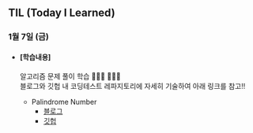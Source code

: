 ## TIL (Today I Learned)

### 1월 7일 (금)

- #### [학습내용]
  
  알고리즘 문제 풀이 학습 🧑🏻‍💻  🧑🏻‍💻    
  블로그와 깃헙 내 코딩테스트 레파지토리에 자세히 기술하여 아래 링크를 참고!!
  
  - Palindrome Number
    - [블로그](https://green1229.tistory.com/207)
    - [깃헙](https://github.com/GREENOVER/CodingTest/tree/main/Palindrome_Number)
